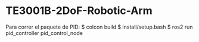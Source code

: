 # TE3001B-2DoF-Robotic-Arm

Para correr el paquete de PID:
    $ colcon build
    $ install/setup.bash
    $ ros2 run pid_controller pid_control_node